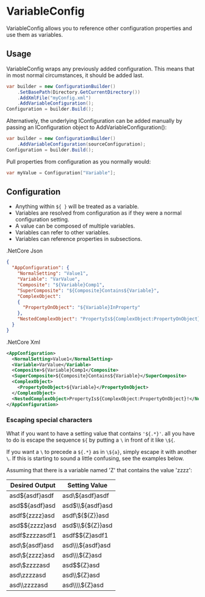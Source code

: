 # VariableConfig
VariableConfig allows you to reference other configuration properties and use them as variables.

## Usage
VariableConfig wraps any previously added configuration. This means that in most normal circumstances, it should be added last.
```C#
var builder = new ConfigurationBuilder()
    .SetBasePath(Directory.GetCurrentDirectory())
    .AddXmlFile("myConfig.xml")
    .AddVariableConfiguration();
Configuration = builder.Build();
```

Alternatively, the underlying IConfiguration can be added manually by passing an IConfiguration object to AddVariableConfiguration():
```C#
var builder = new ConfigurationBuilder()
    .AddVariableConfiguration(sourceConfiguration);
Configuration = builder.Build();
```

Pull properties from configuration as you normally would:
```C#
var myValue = Configuration["Variable"];
```

## Configuration
- Anything within `${ }` will be treated as a variable.
- Variables are resolved from configuration as if they were a normal configuration setting.
- A value can be composed of multiple variables.
- Variables can refer to other variables.
- Variables can reference properties in subsections.

.NetCore Json
```json
{
  "AppConfiguration": {
    "NormalSetting": "Value1",
    "Variable": "VarValue",
    "Composite": "${Variable}Comp1",
    "SuperComposite": "${Composite}Contains${Variable}",
    "ComplexObject":
    {
      "PropertyOnObject": "${Variable}InProperty"
    },
    "NestedComplexObject": "PropertyIs${ComplexObject:PropertyOnObject}!"
  }
}
```
.NetCore Xml
```xml
<AppConfiguration>
  <NormalSetting>Value1</NormalSetting>
  <Variable>VarValue</Variable>
  <Composite>${Variable}Comp1</Composite>
  <SuperComposite>${Composite}Contains${Variable}</SuperComposite>
  <ComplexObject>
    <PropertyOnObject>${Variable}</PropertyOnObject>
  </ComplexObject>
  <NestedComplexObject>PropertyIs${ComplexObject:PropertyOnObject}!</NestedComplexObject>
</AppConfiguration>
```

### Escaping special characters
What if you want to have a setting value that contains `'${.*}'`. all you have to do is escape the sequence `${` by putting a `\` in front of it like `\${`.

If you want a `\` to precede a `${.*}` as in `\${a}`, simply escape it with another `\`. If this is starting to sound a little confusing, see the examples below.

Assuming that there is a variable named 'Z' that contains the value 'zzzz':

| Desired Output | Setting Value       |
| -------------- | ------------------- |
| asd${asdf}asdf  | asd\\${asdf}asdf |
| asd$${asdf}asd  | asd$\\${asdf}asd |
| asdf${zzzz}asd  | asdf\\${${Z}}asd |
| asd$${zzzz}asd  | asd$\\${${Z}}asd |
| asdf$zzzzasdf1    | asdf$$\{Z}asdf1   |
| asd\\${asdf}asd | asd\\\\\\${asdf}asd  |
| asd\\${zzzz}asd | asd\\\\\\${Z}asd  |
| asd\\$zzzzasd     |  asd$${Z}asd   |
| asd\\zzzzasd      | asd\\\\${Z}asd  |
| asd\\\\zzzzasd   | asd\\\\\\\\${Z}asd |
